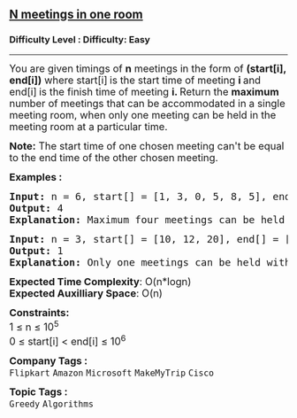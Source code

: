 <h2><a href="https://www.geeksforgeeks.org/problems/n-meetings-in-one-room-1587115620/1">N meetings in one room</a></h2><h3>Difficulty Level : Difficulty: Easy</h3><hr><div class="problems_problem_content__Xm_eO"><p><span style="font-size: 18px;">You are given timings of <strong>n</strong> meetings in the form of <strong>(start[i], end[i])</strong> where start[i]<strong>&nbsp;</strong>is the start time of meeting <strong>i </strong>and end[i]<strong> </strong>is the finish time of meeting <strong>i. </strong>Return&nbsp;the <strong>maximum</strong> number of meetings that can be accommodated in a single meeting room, when only one meeting can be held in the meeting room at a particular time.&nbsp;</span></p>
<p><span style="font-size: 18px;"><strong>Note:</strong> The start time of one chosen meeting can't be equal to the end time of the other chosen meeting.</span></p>
<p><span style="font-size: 18px;"><strong>Examples :</strong></span></p>
<pre><span style="font-size: 18px;"><strong>Input: </strong>n = 6, start[] = [1, 3, 0, 5, 8, 5], end[] =  [2, 4, 6, 7, 9, 9]
<strong>Output: </strong>4<strong>
Explanation: </strong>Maximum four meetings can be held with given start and end timings.</span> <span style="font-size: 18px;">The meetings are - (1, 2), (3, 4), (5,7) and (8,9)</span>
</pre>
<pre><span style="font-size: 18px;"><strong>Input: </strong>n = 3, start[] = [10, 12, 20], end[] = [20, 25, 30]
<strong>Output: </strong>1<strong>
Explanation: </strong>Only one meetings can be held with given start and end timings.</span></pre>
<p><span style="font-size: 18px;"><strong>Expected Time Complexity</strong>: O(n*logn)</span><br><span style="font-size: 18px;"><strong>Expected Auxilliary Space</strong>: O(n)</span></p>
<p><span style="font-size: 18px;"><strong>Constraints:</strong></span><br><span style="font-size: 18px;">1 ≤ n ≤ 10<sup>5</sup></span><br><span style="font-size: 18px;">0 ≤ start[i] &lt; end[i] ≤ 10<sup>6</sup></span></p></div><p><span style=font-size:18px><strong>Company Tags : </strong><br><code>Flipkart</code>&nbsp;<code>Amazon</code>&nbsp;<code>Microsoft</code>&nbsp;<code>MakeMyTrip</code>&nbsp;<code>Cisco</code>&nbsp;<br><p><span style=font-size:18px><strong>Topic Tags : </strong><br><code>Greedy</code>&nbsp;<code>Algorithms</code>&nbsp;